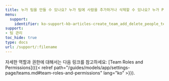 ```yaml
---
title: 누가 팀을 만들 수 있나요? 누가 팀에 사람을 추가하거나 삭제할 수 있나요? 누가 Projects 를 삭제할 수 있나요?
menu:
  support:
    identifier: ko-support-kb-articles-create_team_add_delete_people_team
support:
- 팀 관리
toc_hide: true
type: docs
url: /support/:filename
---
```


자세한 역할과 권한에 대해서는 다음 링크를 참고하세요: [Team Roles and Permissions]({{< relref path="/guides/models/app/settings-page/teams.md#team-roles-and-permissions" lang="ko" >}}).